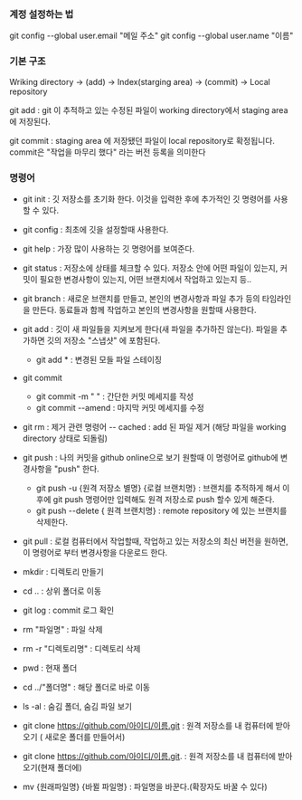 ### 계정 설정하는 법

git config --global user.email "메일 주소"
git config --global user.name "이름"

### 기본 구조

Wriking directory -> (add) -> Index(starging area) -> (commit) -> Local repository

git add : git 이 추적하고 있는 수정된 파일이 working directory에서 staging area에 저장된다.

git commit : staging area 에 저장됐던 파일이 local repository로 확정됩니다. commit은 "작업을 마무리 했다" 라는 버전 등록을 의미한다

### 명령어

- git init : 깃 저장소를 초기화 한다. 이것을 입력한 후에 추가적인 깃 명령어를 사용할 수 있다.

- git config : 최초에 깃을 설정할때 사용한다.

- git help : 가장 많이 사용하는 깃 명령어를 보여준다.

- git status : 저장소에 상태를 체크할 수 있다. 저장소 안에 어떤 파일이 있는지, 커밋이 필요한 변경사항이 있는지, 어떤 브랜치에서 작업하고 있는지 등..

- git branch : 새로운 브랜치를 만들고, 본인의 변경사항과 파일 추가 등의 타임라인을 만든다. 동료들과 함께 작업하고 본인의 변경사항을 원할때 사용한다.

- git add : 깃이 새 파일들을 지켜보게 한다(새 파일을 추가하진 않는다). 파일을 추가하면 깃의 저장소 "스냅샷" 에 포함된다.
	- git add * : 변경된 모들 파일 스테이징

- git commit 
	- git commit -m " " : 간단한 커밋 메세지를 작성
	- git commit --amend : 마지막 커밋 메세지를 수정

- git rm : 제거 관련 명령어
	-- cached : add 된 파일 제거 (해당 파일을 working directory 상태로 되돌림)

- git push : 나의 커밋을 github online으로 보기 원할때 이 명령어로 github에 변경사항을 "push" 한다.
	- git push -u {원격 저장소 별명} {로컬 브랜치명} : 브랜치를 추적하게 해서 이후에 git push 명령어만 입력해도 원격 저장소로 push 할수 있게 해준다.
	- git push --delete { 원격 브랜치명} : remote repository 에 있는 브랜치를 삭제한다.

- git pull : 로컬 컴퓨터에서 작업할때, 작업하고 있는 저장소의 최신 버전을 원하면, 이 명령어로 부터 변경사항을 다운로드 한다.

- mkdir : 디렉토리 만들기

- cd .. : 상위 폴더로 이동

- git log : commit 로그 확인

- rm "파일명" : 파일 삭제

- rm -r "디렉토리명" : 디렉토리 삭제

- pwd : 현재 폴더

- cd ../"폴더명" : 해당 폴더로 바로 이동

- ls -al : 숨김 폴더, 숨김 파일 보기

- git clone https://github.com/아이디/이름.git : 원격 저장소를 내 컴퓨터에 받아오기 ( 새로운 폴더를 만들어서)

- git clone https://github.com/아이디/이름.git. : 원격 저장소를 내 컴퓨터에 받아오기(현재 폴더에)

- mv {원래파일명} {바뀔 파일명} : 파일명을 바꾼다.(확장자도 바꿀 수 있다)

